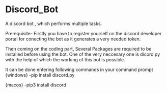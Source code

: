 # Discord_Bot
A discord bot , which performs multiple tasks.

Prerequisite-
Firstly you have to register yourself on the discord developer portal for conecting the bot as it generates a very needed token.

Then coming on the coding part, Several Packages are required to be installed before using the bot. One of the very neccesary one is dicord.py with the help of which the working of this bot is possible.

It can be done entering following commands in your command prompt {windows} -pip install discord.py

{macos} -pip3 install discord
